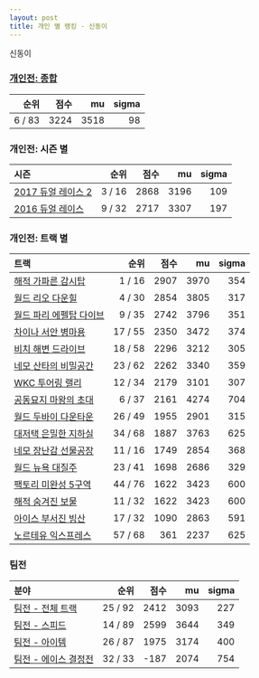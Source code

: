 ```yaml
---
layout: post
title: 개인 별 랭킹 - 신동이
---
```


신동이

### [개인전: 종합](../singles-full)

| 순위 | 점수 | mu | sigma |
|---:|---:|---:|---:|
| 6 / 83 | 3224 | 3518 | 98 |

### 개인전: 시즌 별

| 시즌 | 순위 | 점수 | mu | sigma |
|:---|---:|---:|---:|---:|
| [2017 듀얼 레이스 2](../s2017_1) | 3 / 16 | 2868 | 3196 | 109 |
| [2016 듀얼 레이스](../s2016_1) | 9 / 32 | 2717 | 3307 | 197 |

### 개인전: 트랙 별

| 트랙 | 순위 | 점수 | mu | sigma |
|:---|---:|---:|---:|---:|
| [해적 가파른 감시탑](../gamshi) | 1 / 16 | 2907 | 3970 | 354 |
| [월드 리오 다운힐](../rio) | 4 / 30 | 2854 | 3805 | 317 |
| [월드 파리 에펠탑 다이브](../eifel) | 9 / 35 | 2742 | 3796 | 351 |
| [차이나 서안 병마용](../byeongma) | 17 / 55 | 2350 | 3472 | 374 |
| [비치 해변 드라이브](../haebyun) | 18 / 58 | 2296 | 3212 | 305 |
| [네모 산타의 비밀공간](../santa) | 23 / 62 | 2262 | 3340 | 359 |
| [WKC 투어링 랠리](../rally) | 12 / 34 | 2179 | 3101 | 307 |
| [공동묘지 마왕의 초대](../mawang) | 6 / 37 | 2161 | 4274 | 704 |
| [월드 두바이 다운타운](../dubai) | 26 / 49 | 1955 | 2901 | 315 |
| [대저택 은밀한 지하실](../jeotaek) | 34 / 68 | 1887 | 3763 | 625 |
| [네모 장난감 선물공장](../present) | 11 / 16 | 1749 | 2854 | 368 |
| [월드 뉴욕 대질주](../newyork) | 23 / 41 | 1698 | 2686 | 329 |
| [팩토리 미완성 5구역](../district5) | 44 / 76 | 1622 | 3423 | 600 |
| [해적 숨겨진 보물](../haesumbo) | 11 / 32 | 1622 | 3423 | 600 |
| [아이스 부서진 빙산](../boobing) | 17 / 32 | 1090 | 2863 | 591 |
| [노르테유 익스프레스](../noex) | 57 / 68 | 361 | 2237 | 625 |

### 팀전

| 분야 | 순위 | 점수 | mu | sigma |
|:---|---:|---:|---:|---:|
| [팀전 - 전체 트랙](../team-full) | 25 / 92 | 2412 | 3093 | 227 |
| [팀전 - 스피드](../team-speed) | 14 / 89 | 2599 | 3644 | 349 |
| [팀전 - 아이템](../team-item) | 26 / 87 | 1975 | 3174 | 400 |
| [팀전 - 에이스 결정전](../team-ace) | 32 / 33 | -187 | 2074 | 754 |
